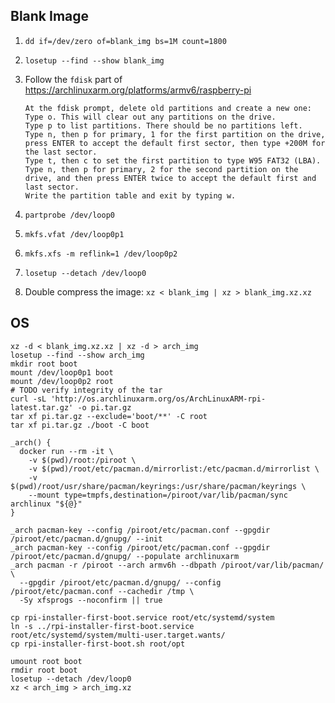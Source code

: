 ## Blank Image

1. `dd if=/dev/zero of=blank_img bs=1M count=1800`
2. `losetup --find --show blank_img`
3. Follow the `fdisk` part of https://archlinuxarm.org/platforms/armv6/raspberry-pi

   ```
   At the fdisk prompt, delete old partitions and create a new one:
   Type o. This will clear out any partitions on the drive.
   Type p to list partitions. There should be no partitions left.
   Type n, then p for primary, 1 for the first partition on the drive, press ENTER to accept the default first sector, then type +200M for the last sector.
   Type t, then c to set the first partition to type W95 FAT32 (LBA).
   Type n, then p for primary, 2 for the second partition on the drive, and then press ENTER twice to accept the default first and last sector.
   Write the partition table and exit by typing w.
   ```
4. `partprobe /dev/loop0`
5. `mkfs.vfat /dev/loop0p1`
6. `mkfs.xfs -m reflink=1 /dev/loop0p2`
7. `losetup --detach /dev/loop0`
7. Double compress the image: `xz < blank_img | xz > blank_img.xz.xz`

## OS

```
xz -d < blank_img.xz.xz | xz -d > arch_img
losetup --find --show arch_img
mkdir root boot
mount /dev/loop0p1 boot
mount /dev/loop0p2 root
# TODO verify integrity of the tar
curl -sL 'http://os.archlinuxarm.org/os/ArchLinuxARM-rpi-latest.tar.gz' -o pi.tar.gz
tar xf pi.tar.gz --exclude='boot/**' -C root
tar xf pi.tar.gz ./boot -C boot

_arch() {
  docker run --rm -it \
    -v $(pwd)/root:/piroot \
    -v $(pwd)/root/etc/pacman.d/mirrorlist:/etc/pacman.d/mirrorlist \
    -v $(pwd)/root/usr/share/pacman/keyrings:/usr/share/pacman/keyrings \
    --mount type=tmpfs,destination=/piroot/var/lib/pacman/sync archlinux "${@}"
}

_arch pacman-key --config /piroot/etc/pacman.conf --gpgdir /piroot/etc/pacman.d/gnupg/ --init 
_arch pacman-key --config /piroot/etc/pacman.conf --gpgdir /piroot/etc/pacman.d/gnupg/ --populate archlinuxarm
_arch pacman -r /piroot --arch armv6h --dbpath /piroot/var/lib/pacman/ \
  --gpgdir /piroot/etc/pacman.d/gnupg/ --config /piroot/etc/pacman.conf --cachedir /tmp \
  -Sy xfsprogs --noconfirm || true

cp rpi-installer-first-boot.service root/etc/systemd/system
ln -s ../rpi-installer-first-boot.service root/etc/systemd/system/multi-user.target.wants/
cp rpi-installer-first-boot.sh root/opt

umount root boot
rmdir root boot
losetup --detach /dev/loop0
xz < arch_img > arch_img.xz
```
